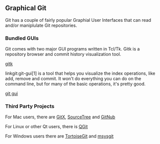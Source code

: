 ## Graphical Git ##

Git has a couple of fairly popular Graphial User Interfaces that can
read and/or maniplulate Git repositories. 

### Bundled GUIs ###

Git comes with two major GUI programs written in Tcl/Tk.  Gitk is a 
repository browser and commit history visualization tool.

[gitk](http://www.kernel.org/pub/software/scm/git/docs/gitk.html)

linkgit:git-gui[1] is a tool that helps you visualize the index operations,
like add, remove and commit.  It won't do everything you can do on the 
command line, but for many of the basic operations, it's pretty good.

[git gui](http://www.kernel.org/pub/software/scm/git/docs/git-gui.html)
 
### Third Party Projects ###

For Mac users, there are
[GitX](http://gitx.frim.nl/), [SourceTree](http://www.sourcetreeapp.com/) and [GitNub](http://github.com/Caged/gitnub/wikis)

For Linux or other Qt users, there is
[QGit](http://digilander.libero.it/mcostalba/)

For Windows users there are
[TortoiseGit](http://code.google.com/p/tortoisegit/) and [msysgit](http://code.google.com/p/msysgit/)
